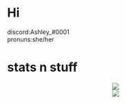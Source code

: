 <h1>Hi</h1>
discord:Ashley_#0001 <br>
pronuns:she/her
<h1>stats n stuff</h1>
<p align="center">
  <img src="https://github-readme-stats.vercel.app/api?username=ashpotter&show_icons=true&count_private=true&theme=tokyonight"/><br>
  <img src="https://github-readme-stats.vercel.app/api/top-langs/?username=ashpotter&langs_count=10&layout=compact&theme=tokyonight"/>
</p>




